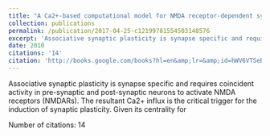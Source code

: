 ```yaml
---
title: "A Ca2+-based computational model for NMDA receptor-dependent synaptic plasticity at individual post-synaptic spines in the hippocampus"
collection: publications
permalink: /publication/2017-04-25-c12199781554503148576
excerpt: 'Associative synaptic plasticity is synapse specific and requires coincident activity in pre-synaptic and post-synaptic neurons to activate NMDA receptors (NMDARs). The resultant Ca2+ influx is the critical trigger for the induction of synaptic plasticity. Given its centrality for '
date: 2010
citations: '14'
citation: 'http://books.google.com/books?hl=en&amp;lr=&amp;id=hWV6VTSeBzsC&amp;oi=fnd&amp;pg=PA345&amp;dq=Owen+Rackham&amp;ots=2BPHGPLntx&amp;sig=0LDI46PY1uUy7md6699Sc1iRluQ'
---
```

Associative synaptic plasticity is synapse specific and requires coincident activity in pre-synaptic and post-synaptic neurons to activate NMDA receptors (NMDARs). The resultant Ca2+ influx is the critical trigger for the induction of synaptic plasticity. Given its centrality for 

Number of citations: 14